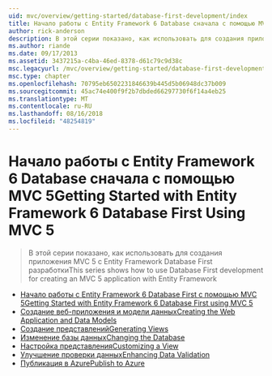 ```yaml
---
uid: mvc/overview/getting-started/database-first-development/index
title: Начало работы с Entity Framework 6 Database сначала с помощью MVC 5 | Документация Майкрософт
author: rick-anderson
description: В этой серии показано, как использовать для создания приложения MVC 5 с Entity Framework Database First разработки
ms.author: riande
ms.date: 09/17/2013
ms.assetid: 3437215a-c4ba-46ed-8378-d61c79c9d38c
msc.legacyurl: /mvc/overview/getting-started/database-first-development
msc.type: chapter
ms.openlocfilehash: 70795eb6502231846639b445d5b06948dc37b009
ms.sourcegitcommit: 45ac74e400f9f2b7dbded66297730f6f14a4eb25
ms.translationtype: MT
ms.contentlocale: ru-RU
ms.lasthandoff: 08/16/2018
ms.locfileid: "48254819"
---
```

<a name="getting-started-with-entity-framework-6-database-first-using-mvc-5"></a><span data-ttu-id="7da5e-103">Начало работы с Entity Framework 6 Database сначала с помощью MVC 5</span><span class="sxs-lookup"><span data-stu-id="7da5e-103">Getting Started with Entity Framework 6 Database First Using MVC 5</span></span>
====================
> <span data-ttu-id="7da5e-104">В этой серии показано, как использовать для создания приложения MVC 5 с Entity Framework Database First разработки</span><span class="sxs-lookup"><span data-stu-id="7da5e-104">This series shows how to use Database First development for creating an MVC 5 application with Entity Framework</span></span>


- [<span data-ttu-id="7da5e-105">Начало работы с Entity Framework 6 Database First с помощью MVC 5</span><span class="sxs-lookup"><span data-stu-id="7da5e-105">Getting Started with Entity Framework 6 Database First using MVC 5</span></span>](setting-up-database.md)
- [<span data-ttu-id="7da5e-106">Создание веб-приложения и модели данных</span><span class="sxs-lookup"><span data-stu-id="7da5e-106">Creating the Web Application and Data Models</span></span>](creating-the-web-application.md)
- [<span data-ttu-id="7da5e-107">Создание представлений</span><span class="sxs-lookup"><span data-stu-id="7da5e-107">Generating Views</span></span>](generating-views.md)
- [<span data-ttu-id="7da5e-108">Изменение базы данных</span><span class="sxs-lookup"><span data-stu-id="7da5e-108">Changing the Database</span></span>](changing-the-database.md)
- [<span data-ttu-id="7da5e-109">Настройка представления</span><span class="sxs-lookup"><span data-stu-id="7da5e-109">Customizing a View</span></span>](customizing-a-view.md)
- [<span data-ttu-id="7da5e-110">Улучшение проверки данных</span><span class="sxs-lookup"><span data-stu-id="7da5e-110">Enhancing Data Validation</span></span>](enhancing-data-validation.md)
- [<span data-ttu-id="7da5e-111">Публикация в Azure</span><span class="sxs-lookup"><span data-stu-id="7da5e-111">Publish to Azure</span></span>](publish-to-azure.md)
